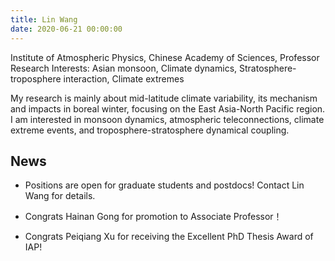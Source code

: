 ```yaml
---
title: Lin Wang
date: 2020-06-21 00:00:00
---
```


Institute of Atmospheric Physics, Chinese Academy of Sciences, Professor
Research Interests: Asian monsoon, Climate dynamics, Stratosphere-troposphere interaction, Climate extremes

My research is mainly about mid-latitude climate variability, its mechanism and impacts in boreal winter, focusing on the East Asia-North Pacific region. I am interested in monsoon dynamics, atmospheric teleconnections, climate extreme events, and troposphere-stratosphere dynamical coupling.

## News

- Positions are open for graduate students and postdocs! Contact Lin Wang for details.

- Congrats Hainan Gong for promotion to Associate Professor！

- Congrats Peiqiang Xu for receiving the Excellent PhD Thesis Award of IAP!
